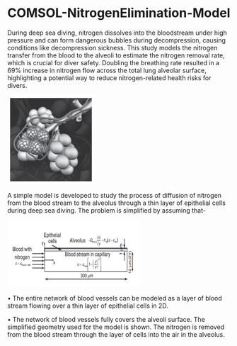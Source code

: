 # COMSOL-NitrogenElimination-Model

During deep sea diving, nitrogen dissolves into the bloodstream under high pressure and can form dangerous bubbles during decompression, causing conditions like decompression sickness. This study models the nitrogen transfer from the blood to the alveoli to estimate the nitrogen removal rate, which is crucial for diver safety. Doubling the breathing rate resulted in a 69% increase in nitrogen flow across the total lung alveolar surface, highlighting a potential way to reduce nitrogen-related health risks for divers.

<img src="Images\Nitrogen_diffusion.png" alt="Image" width="200" height="200"/>

A simple model is developed to study the process of diffusion of nitrogen from the blood stream to the alveolus through a thin layer of epithelial cells during deep sea diving. The problem is simplified by assuming that-

<img src="Images\Modeling.png" alt="Image" width="300" height="150"/>

• The entire network of blood vessels can be modeled as a layer of blood stream flowing over a thin layer of epithelial cells in 2D. 

• The network of blood vessels fully covers the alveoli surface. The simplified geometry used for the model is shown. The nitrogen is removed from the blood stream through the 
layer of cells into the air in the alveolus.


